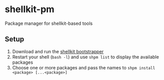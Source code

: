 # shellkit-pm
Package manager for shellkit-based tools

## Setup
1. Download and run the [shellkit bootstrapper](https://github.com/sanekits/shellkit-pm/releases/download/latest/shellkit-bootstrapper.sh)
2. Restart your shell (`bash -l`) and use `shpm list` to display the available packages
3. Choose one or more packages and pass the names to `shpm install <package> [...<package>]`


